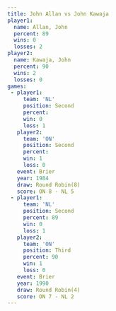 ```yaml
---
title: John Allan vs John Kawaja
player1:            
  name: Allan, John 
  percent: 89       
  wins: 0           
  losses: 2         
player2:            
  name: Kawaja, John
  percent: 90       
  wins: 2           
  losses: 0         
games:
 - player1:          
     team: 'NL'      
     position: Second
     percent:        
     win: 0          
     loss: 1         
   player2:          
     team: 'ON'      
     position: Second
     percent:        
     win: 1          
     loss: 0         
   event: Brier        
   year: 1984          
   draw: Round Robin(8)
   score: ON 8 - NL 5  
 - player1:          
     team: 'NL'      
     position: Second
     percent: 89     
     win: 0          
     loss: 1         
   player2:         
     team: 'ON'     
     position: Third
     percent: 90    
     win: 1         
     loss: 0        
   event: Brier        
   year: 1990          
   draw: Round Robin(4)
   score: ON 7 - NL 2  
---
```


